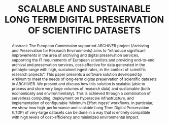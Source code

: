 ---
abstract: 'Abstract: The European Commission supported ARCHIVER project (Archiving
  and Preservation for Research Environments) aims to “introduce significant improvements
  in the area of archiving and digital preservation services, supporting the IT requirements
  of European scientists and providing end-to-end archival and preservation services,
  cost-effective for data generated in the petabyte range with high, sustained ingest
  rates, in the context of scientific research projects”.  This paper presents a software
  solution developed by Arkivum to meet the needs of long-term digital preservation
  of scientific datasets in ARCHIVER.  We present and discuss how this solution is
  scalable (able to process and store very large volumes of research data) and sustainable
  (both economically and environmentally). This is achieved through a combination
  of serverless computing, deployment on hyperscale infrastructure, and implementation
  of configurable ‘Minimum Effort Ingest’ workflows.  In particular, we show how high-performance
  and scalable Long Term Digital Preservation (LTDP) of very-large datasets can be
  done in a way that is entirely compatible with high levels of cost-efficiency and
  minimized environmental impact.

  '
creators:
- Matthew Addis
date: null
document_url: https://services.phaidra.univie.ac.at/api/object/o:1424914/download
grand_parent: iPRES
institutions:
- Arkivum
keywords:
- scalability
- sustainability
- environment
- cost
- research data
landing_page_url: https://phaidra.univie.ac.at/o:1424914
language: eng
layout: publication
license: CC BY 4.0 International
notes_url: null
parent: iPRES 2021
publication_type: paper
size: 1213338
slides_url: null
source_name: iPRES
stream_url: null
title: SCALABLE AND SUSTAINABLE LONG TERM DIGITAL PRESERVATION OF SCIENTIFIC DATASETS
year: 2021
---